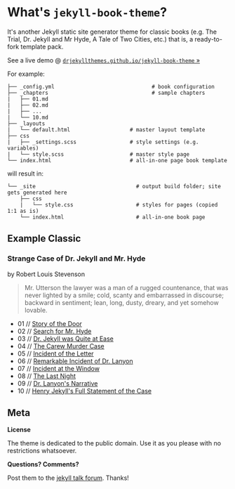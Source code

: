 # What's `jekyll-book-theme`?

It's another Jekyll static site generator theme for classic books
(e.g. The Trial, Dr. Jekyll and Mr Hyde, A Tale of Two Cities, etc.)
that is, a ready-to-fork template pack.

See a live demo @ [`drjekyllthemes.github.io/jekyll-book-theme` »](http://drjekyllthemes.github.io/jekyll-book-theme/)

For example:

```
├── _config.yml                               # book configuration
├── _chapters                                 # sample chapters
|   ├── 01.md
|   ├── 02.md
|   ├── ...
|   └── 10.md
├── _layouts                           
|   └── default.html                   # master layout template
├── css                               
|   ├── _settings.scss                 # style settings (e.g. variables)
|   └── style.scss                     # master style page
└── index.html                         # all-in-one page book template
```

will result in:

```
└── _site                                # output build folder; site gets generated here
    ├── css
    |   └── style.css                    # styles for pages (copied 1:1 as is)
    └── index.html                       # all-in-one book page
```


## Example Classic

### Strange Case of Dr. Jekyll and Mr. Hyde

by Robert Louis Stevenson

> Mr. Utterson the lawyer was a man of a rugged countenance, that was
> never lighted by a smile; cold, scanty and embarrassed in
> discourse; backward in sentiment; lean, long, dusty, dreary, and
> yet somehow lovable.

- 01 // [Story of the Door](_chapters/01.md)
- 02 // [Search for Mr. Hyde](_chapters/02.md)
- 03 // [Dr. Jekyll was Quite at Ease](_chapters/03.md)
- 04 // [The Carew Murder Case](_chapters/04.md)
- 05 // [Incident of the Letter](_chapters/05.md)
- 06 // [Remarkable Incident of Dr. Lanyon](_chapters/06.md)
- 07 // [Incident at the Window](_chapters/07.md)
- 08 // [The Last Night](_chapters/08.md)
- 09 // [Dr. Lanyon's Narrative](_chapters/09.md)
- 10 // [Henry Jekyll's Full Statement of the Case](_chapters/10.md)



## Meta

**License**

The theme is dedicated to the public domain.
Use it as you please with no restrictions whatsoever.

**Questions? Comments?**

Post them to the [jekyll talk forum](https://talk.jekyllrb.com). Thanks!

